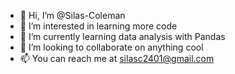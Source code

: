 - 👋 Hi, I’m @Silas-Coleman
- 👀 I’m interested in learning more code
- 🌱 I’m currently learning data analysis with Pandas
- 💞️ I’m looking to collaborate on anything cool
- 📫 You can reach me at silasc2401@gmail.com

